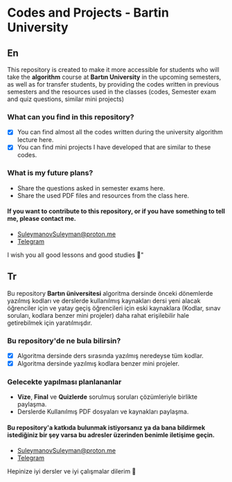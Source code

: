 # Codes and Projects - Bartin University
## En
This repository is created to make it more accessible for students who will take the **algorithm** course at **Bartın University** in the upcoming semesters, as well as for transfer students, by providing the codes written in previous semesters and the resources used in the classes (codes, Semester exam and quiz questions, similar mini projects)

### **What can you find in this repository?**
- [x] You can find almost all the codes written during the university algorithm lecture here.
- [x] You can find mini projects I have developed that are similar to these codes.

### **What is my future plans?**
- Share the questions asked in semester exams here.
- Share the used PDF files and resources from the class here.



#### If you want to contribute to this repository, or if you have something to tell me, please contact me.
  - SuleymanovSuleyman@proton.me
  - [Telegram](t.me/Sierra5373)



I wish you all good lessons and good studies 👋"



## Tr
Bu repository **Bartın üniversitesi** algoritma dersinde önceki dönemlerde  yazılmış kodları ve derslerde kullanılmış kaynakları dersi yeni alacak öğrenciler için ve yatay geçiş öğrencileri için eski kaynaklara (Kodlar, sınav soruları, kodlara benzer mini projeler) daha rahat erişilebilir hale getirebilmek için yaratılmışdır.

### **Bu repository'de ne bula bilirsin?**
- [x] Algoritma dersinde ders sırasında yazılmış neredeyse tüm kodlar.
- [x] Algoritma dersinde yazılmış kodlara benzer mini projeler.

### Gelecekte yapılması planlananlar
- **Vize**, **Final** ve **Quizlerde** sorulmuş soruları çözümleriyle birlikte paylaşma.
- Derslerde Kullanılmış PDF dosyaları ve kaynakları paylaşma.



#### Bu repository'a katkıda bulunmak istiyorsanız ya da bana bildirmek istediğiniz bir şey varsa bu adresler üzerinden benimle iletişime geçin.
  - SuleymanovSuleyman@proton.me
  - [Telegram](t.me/Sierra5373)


Hepinize iyi dersler ve iyi çalışmalar dilerim 👋




  


